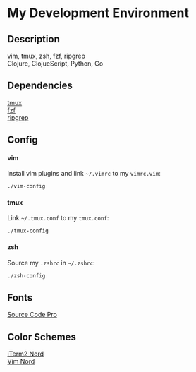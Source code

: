 # My Development Environment

## Description

  vim, tmux, zsh, fzf, ripgrep  
  Clojure, ClojueScript, Python, Go

## Dependencies

  [tmux](https://github.com/tmux/tmux)  
  [fzf](https://github.com/junegunn/fzf)  
  [ripgrep](https://github.com/BurntSushi/ripgrep)

## Config

#### vim

Install vim plugins and link `~/.vimrc` to my `vimrc.vim`:

  ```bash
  ./vim-config
  ```

#### tmux

Link `~/.tmux.conf` to my `tmux.conf`:

  ```bash
  ./tmux-config
  ```

#### zsh

Source my `.zshrc` in `~/.zshrc`:

  ```bash
  ./zsh-config
  ```

## Fonts

[Source Code Pro](https://github.com/adobe-fonts/source-code-pro)

## Color Schemes

  [iTerm2 Nord](https://github.com/arcticicestudio/nord-iterm2)  
  [Vim Nord](https://github.com/arcticicestudio/nord-vim)  
